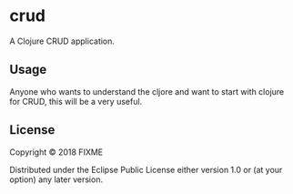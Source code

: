 # crud

A Clojure CRUD application.

## Usage

Anyone who wants to understand the cljore and want to start with clojure for CRUD, this will be a very useful.

## License

Copyright © 2018 FIXME

Distributed under the Eclipse Public License either version 1.0 or (at
your option) any later version.

